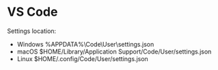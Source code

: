 # VS Code

Settings location:

-  Windows %APPDATA%\Code\User\settings.json
-  macOS $HOME/Library/Application Support/Code/User/settings.json
-  Linux $HOME/.config/Code/User/settings.json
